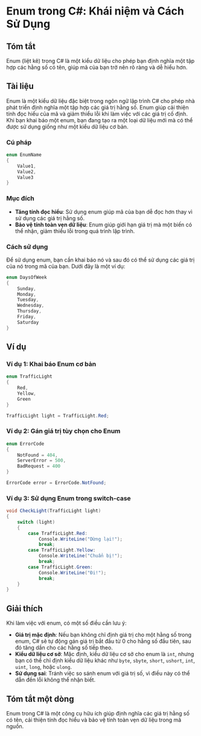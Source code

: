 <!--
Meta Description: # Enum trong C#: Khái niệm và Cách Sử Dụng ## Tóm tắt Enum (liệt kê) trong C# là một kiểu dữ liệu cho phép bạn định nghĩa một tập hợp các hằng số có t...
Meta Keywords: enum, một, giá, trị, liệu
-->

# Enum trong C#: Khái niệm và Cách Sử Dụng

## Tóm tắt
Enum (liệt kê) trong C# là một kiểu dữ liệu cho phép bạn định nghĩa một tập hợp các hằng số có tên, giúp mã của bạn trở nên rõ ràng và dễ hiểu hơn.

## Tài liệu
Enum là một kiểu dữ liệu đặc biệt trong ngôn ngữ lập trình C# cho phép nhà phát triển định nghĩa một tập hợp các giá trị hằng số. Enum giúp cải thiện tính đọc hiểu của mã và giảm thiểu lỗi khi làm việc với các giá trị cố định. Khi bạn khai báo một enum, bạn đang tạo ra một loại dữ liệu mới mà có thể được sử dụng giống như một kiểu dữ liệu cơ bản. 

### Cú pháp
```csharp
enum EnumName
{
    Value1,
    Value2,
    Value3
}
```

### Mục đích
- **Tăng tính đọc hiểu**: Sử dụng enum giúp mã của bạn dễ đọc hơn thay vì sử dụng các giá trị hằng số.
- **Bảo vệ tính toàn vẹn dữ liệu**: Enum giúp giới hạn giá trị mà một biến có thể nhận, giảm thiểu lỗi trong quá trình lập trình.

### Cách sử dụng
Để sử dụng enum, bạn cần khai báo nó và sau đó có thể sử dụng các giá trị của nó trong mã của bạn. Dưới đây là một ví dụ:

```csharp
enum DaysOfWeek
{
    Sunday,
    Monday,
    Tuesday,
    Wednesday,
    Thursday,
    Friday,
    Saturday
}
```

## Ví dụ
### Ví dụ 1: Khai báo Enum cơ bản
```csharp
enum TrafficLight
{
    Red,
    Yellow,
    Green
}

TrafficLight light = TrafficLight.Red;
```

### Ví dụ 2: Gán giá trị tùy chọn cho Enum
```csharp
enum ErrorCode
{
    NotFound = 404,
    ServerError = 500,
    BadRequest = 400
}

ErrorCode error = ErrorCode.NotFound;
```

### Ví dụ 3: Sử dụng Enum trong switch-case
```csharp
void CheckLight(TrafficLight light)
{
    switch (light)
    {
        case TrafficLight.Red:
            Console.WriteLine("Dừng lại!");
            break;
        case TrafficLight.Yellow:
            Console.WriteLine("Chuẩn bị!");
            break;
        case TrafficLight.Green:
            Console.WriteLine("Đi!");
            break;
    }
}
```

## Giải thích
Khi làm việc với enum, có một số điều cần lưu ý:
- **Giá trị mặc định**: Nếu bạn không chỉ định giá trị cho một hằng số trong enum, C# sẽ tự động gán giá trị bắt đầu từ 0 cho hằng số đầu tiên, sau đó tăng dần cho các hằng số tiếp theo.
- **Kiểu dữ liệu cơ sở**: Mặc định, kiểu dữ liệu cơ sở cho enum là `int`, nhưng bạn có thể chỉ định kiểu dữ liệu khác như `byte`, `sbyte`, `short`, `ushort`, `int`, `uint`, `long`, hoặc `ulong`.
- **Sử dụng sai**: Tránh việc so sánh enum với giá trị số, vì điều này có thể dẫn đến lỗi không thể nhận biết.

## Tóm tắt một dòng
Enum trong C# là một công cụ hữu ích giúp định nghĩa các giá trị hằng số có tên, cải thiện tính đọc hiểu và bảo vệ tính toàn vẹn dữ liệu trong mã nguồn.